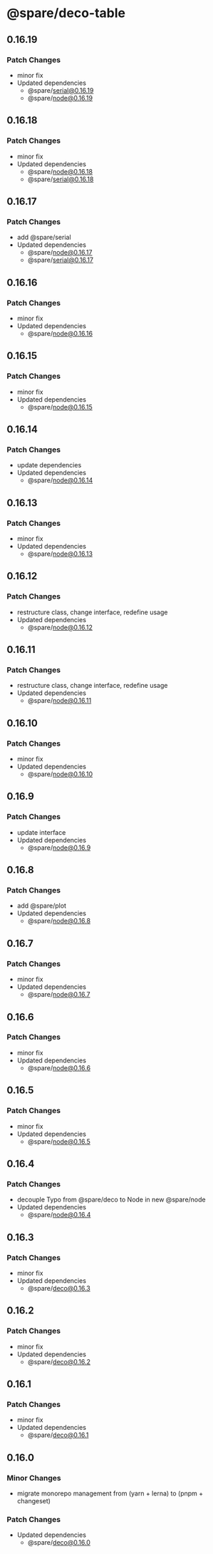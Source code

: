 # @spare/deco-table

## 0.16.19

### Patch Changes

- minor fix
- Updated dependencies
  - @spare/serial@0.16.19
  - @spare/node@0.16.19

## 0.16.18

### Patch Changes

- minor fix
- Updated dependencies
  - @spare/node@0.16.18
  - @spare/serial@0.16.18

## 0.16.17

### Patch Changes

- add @spare/serial
- Updated dependencies
  - @spare/node@0.16.17
  - @spare/serial@0.16.17

## 0.16.16

### Patch Changes

- minor fix
- Updated dependencies
  - @spare/node@0.16.16

## 0.16.15

### Patch Changes

- minor fix
- Updated dependencies
  - @spare/node@0.16.15

## 0.16.14

### Patch Changes

- update dependencies
- Updated dependencies
  - @spare/node@0.16.14

## 0.16.13

### Patch Changes

- minor fix
- Updated dependencies
  - @spare/node@0.16.13

## 0.16.12

### Patch Changes

- restructure class, change interface, redefine usage
- Updated dependencies
  - @spare/node@0.16.12

## 0.16.11

### Patch Changes

- restructure class, change interface, redefine usage
- Updated dependencies
  - @spare/node@0.16.11

## 0.16.10

### Patch Changes

- minor fix
- Updated dependencies
  - @spare/node@0.16.10

## 0.16.9

### Patch Changes

- update interface
- Updated dependencies
  - @spare/node@0.16.9

## 0.16.8

### Patch Changes

- add @spare/plot
- Updated dependencies
  - @spare/node@0.16.8

## 0.16.7

### Patch Changes

- minor fix
- Updated dependencies
  - @spare/node@0.16.7

## 0.16.6

### Patch Changes

- minor fix
- Updated dependencies
  - @spare/node@0.16.6

## 0.16.5

### Patch Changes

- minor fix
- Updated dependencies
  - @spare/node@0.16.5

## 0.16.4

### Patch Changes

- decouple Typo from @spare/deco to Node in new @spare/node
- Updated dependencies
  - @spare/node@0.16.4

## 0.16.3

### Patch Changes

- minor fix
- Updated dependencies
  - @spare/deco@0.16.3

## 0.16.2

### Patch Changes

- minor fix
- Updated dependencies
  - @spare/deco@0.16.2

## 0.16.1

### Patch Changes

- minor fix
- Updated dependencies
  - @spare/deco@0.16.1

## 0.16.0

### Minor Changes

- migrate monorepo management from (yarn + lerna) to (pnpm + changeset)

### Patch Changes

- Updated dependencies
  - @spare/deco@0.16.0
